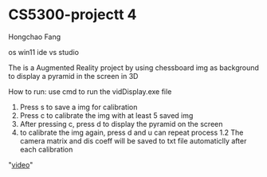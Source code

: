 # CS5300-projectt 4

Hongchao Fang

os win11
ide vs studio

The is a Augmented Reality project by using chessboard img as background to display a pyramid in the screen in 3D

How to run:
use cmd to run the vidDisplay.exe file

1. Press s to save a img for calibration
2. Press c to calibrate the img with at least 5 saved img
3. After pressing c, press d to display the pyramid on the screen
4. to calibrate the img again, press d and u can repeat process 1.2
The camera matrix and dis coeff will be saved to txt file automaticlly after each calibration

"[video](https://drive.google.com/file/d/1k_JXMa-llMpT5uJEK_lYA-NWn-2PwGNE/view?usp=drive_link)"
